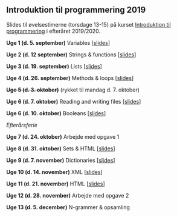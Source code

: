 ## Introduktion til programmering 2019

Slides til øvelsestimerne (torsdage 13-15) på kurset [Introduktion til programmering](https://kurser.ku.dk/course/hlib0007eu/2019-2020) i efteråret 2019/2020.

__Uge 1 (d. 5. september)__ Variables \[[slides](/slides/week01.html)\]

__Uge 2 (d. 12 september)__ Strings & functions \[[slides](/slides/week02.html)\]

__Uge 3 (d. 19. september)__ Lists \[[slides](/slides/week03.html)\]

__Uge 4 (d. 26. september)__ Methods & loops \[[slides](/slides/week04.html)\]

~~__Uge 5 (d. 3. oktober)__~~ (rykket til mandag d. 7. oktober)

__Uge 6 (d. 7. oktober)__ Reading and writing files \[[slides](/slides/week05.html)\]

__Uge 6 (d. 10. oktober)__ Booleans \[[slides](/slides/week06.html)\]

_Efterårsferie_

__Uge 7 (d. 24. oktober)__ Arbejde med opgave 1

__Uge 8 (d. 31. oktober)__ Sets & HTML \[[slides](/slides/week08.html)\]

__Uge 9 (d. 7. november)__ Dictionaries \[[slides](/slides/week09.html)\]

__Uge 10 (d. 14. november)__ XML \[[slides](/slides/week10.html)\]

__Uge 11 (d. 21. november)__ HTML \[[slides](/slides/week11.html)\]

__Uge 12 (d. 28. november)__ Arbejde med opgave 2

__Uge 13 (d. 5. december)__ N-grammer & opsamling <!-- \[[slides](/slides/week13.html)\] -->
